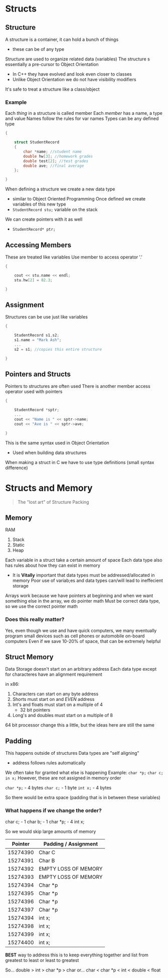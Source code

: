 
# Structs

## Structure
A structure is a container, it can hold a bunch of things
* these can be of any type

Structure are used to organize related data (variables)
The structure s essentially a pre-cursor to Object Orientation
* In C++ they have evolved and look even closer to classes
* Unlike Object Orientation we do not have visibility modifiers

It's safe to treat a structure like a class/object

### Example
Each *thing* in a structure is called member
Each *member* has a name, a type and value
Names follow the rules for var names
Types can be any defined type

```cpp
{

    struct StudentRecord
    {
        char *name; //student name
        double hw[3]; //homework grades
        double test[2]; //test grades
        double ave; //final average
    };

}
```

When defining a structure we create a new data type
* similar to Object Oriented Programming
Once defined we create variables of this new type
* `StudentRecord stu;` variable on the stack

We can create pointers with it as well
* `StudentRecord* ptr;`

## Accessing Members
These are treated like variables
Use member to access operator '.'

```cpp
{

    cout << stu.name << endl;
    stu.hw[2] = 82.3;

}
```

## Assignment
Structures can be use just like variables

```cpp
{

    StudentRecord s1,s2;
    s1.name = "Mark Ash";
    ...
    s2 = s1; //copies this entire structure

}
```

## Pointers and Structs
Pointers to structures are often used
There is another member access operator used with pointers

```cpp
{

    StudentRecord *sptr;
    ...
    cout << "Name is " << sptr->name;
    cout << "Ave is " << sptr->ave;

}
```
This is the same syntax used in Object Orientation
* Used when building data structures

When making a struct in C we have to use type definitions (small syntax difference)

# Structs and Memory
> The "lost art" of Structure Packing

## Memory 
RAM
1. Stack
2. Static
3. Heap

Each variable in a struct take a certain amount of space
Each data type also has rules about how they can exist in memory
* It is **Vitally** important that data types must be addressed/allocated in memory
Poor use of variab;es and data types can/will lead to ineffecient storage

Arrays work because we have pointers at beginning and when we want something else in the array, we do pointer math
Must be correct data type, so we use the correct pointer math 

### Does this really matter?
Yes, even though we use and have quick computers, we many eventually program small devices such as cell phones or automobile on-board computers
Even if we save 10-20% of space, that can be extremely helpful

## Struct Memory
Data Storage doesn't start on an arbitrary address
Each data type except for characteres have an alignment requirement

in x86:
1. Characters can start on any byte address
2. Shorts must start on and *EVEN* address
3. Int's and floats must start on a multiple of 4
    * 32 bit pointers
4. Long's and doubles must start on a multiple of 8

64 bit processor change this a little, but the ideas here are still the same

## Padding
This happens outside of structures 
Data types are "self aligning" 
* address follows rules automatically

We often take for granted what else is happening
Example:
`char *p;`
`char c;`
`in x;`
However, these are not assigned in memory order

`char *p;` - 4 bytes
`char c;` - 1 byte
`int x;` - 4 bytes

So there would be extra space (padding that is in between these variables)

### What happens if we change the order?

char c; - 1
char b; - 1
char *p; - 4
int x;

So we would skip large amounts of memory

Pointer | Padding / Assignment
--------|------------------------
15274390| Char C
15274391| Char B
15274392| EMPTY LOSS OF MEMORY
15274393| EMPTY LOSS OF MEMORY
15274394| Char *p
15274395| Char *p
15274396| Char *p
15274397| Char *p
15274394| int x;
15274398| int x;
15274399| int x;
15274400| int x;

**BEST** way to address this is to keep everything together and list from greatest to least or least to greatest

So... double > int > char *p > char
or... char < char *p < int < double < float


